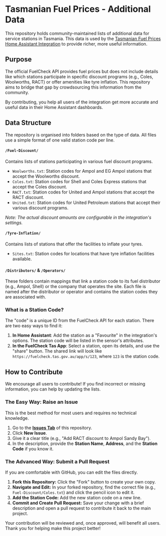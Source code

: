 # Tasmanian Fuel Prices - Additional Data

This repository holds community-maintained lists of additional data for service stations in Tasmania. This data is used by the [Tasmanian Fuel Prices Home Assistant Integration](https://github.com/ziogref/TAS-Fuel-HA-Intergration) to provide richer, more useful information.

## Purpose

The official FuelCheck API provides fuel prices but does not include details like which stations participate in specific discount programs (e.g., Coles, Woolworths, RACT) or offer amenities like tyre inflation. This repository aims to bridge that gap by crowdsourcing this information from the community.

By contributing, you help all users of the integration get more accurate and useful data in their Home Assistant dashboards.

## Data Structure

The repository is organised into folders based on the type of data. All files use a simple format of one valid station code per line.

#### `/Fuel-Discount/`

Contains lists of stations participating in various fuel discount programs.

* `Woolworths.txt`: Station codes for Ampol and EG Ampol stations that accept the Woolworths discount.
* `Coles.txt`: Station codes for Shell and Coles Express stations that accept the Coles discount.
* `RACT.txt`: Station codes for United and Ampol stations that accept the RACT discount.
* `United.txt`: Station codes for United Petroleum stations that accept their various discount programs.

*Note: The actual discount amounts are configurable in the integration's settings.*

#### `/Tyre-Inflation/`

Contains lists of stations that offer the facilities to inflate your tyres.

* `Sites.txt`: Station codes for locations that have tyre inflation facilities available.

#### `/Distributors/` & `/Operators/`

These folders contain mappings that link a station code to its fuel distributor (e.g., Ampol, Shell) or the company that operates the site. Each file is named after the distributor or operator and contains the station codes they are associated with.

### What is a Station Code?

The "code" is a unique ID from the FuelCheck API for each station. There are two easy ways to find it:

1.  **In Home Assistant**: Add the station as a "Favourite" in the integration's options. The station code will be listed in the sensor's attributes.
2.  **In the FuelCheck Tas App**: Select a station, open its details, and use the "share" button. The shared link will look like `https://fuelcheck.tas.gov.au/app/s/123`, where `123` is the station code.

## How to Contribute

We encourage all users to contribute! If you find incorrect or missing information, you can help by updating the lists.

### The Easy Way: Raise an Issue

This is the best method for most users and requires no technical knowledge.

1.  Go to the [**Issues Tab**](https://github.com/ziogref/TAS-Fuel-HA-Additional-Data/issues) of this repository.
2.  Click **New Issue**.
3.  Give it a clear title (e.g., "Add RACT discount to Ampol Sandy Bay").
4.  In the description, provide the **Station Name**, **Address**, and the **Station Code** if you know it.

### The Advanced Way: Submit a Pull Request

If you are comfortable with GitHub, you can edit the files directly.

1.  **Fork this Repository:** Click the "Fork" button to create your own copy.
2.  **Navigate and Edit:** In your forked repository, find the correct file (e.g., `Fuel-Discount/Coles.txt`) and click the pencil icon to edit it.
3.  **Add the Station Code:** Add the new station code on a new line.
4.  **Commit and Create Pull Request:** Save your change with a brief description and open a pull request to contribute it back to the main project.

Your contribution will be reviewed and, once approved, will benefit all users. Thank you for helping make this project better!
